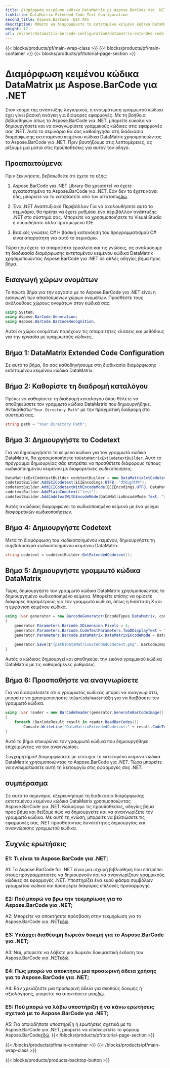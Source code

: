```yaml
---
title: Διαμόρφωση κειμένου κώδικα DataMatrix με Aspose.BarCode για .NET
linktitle: DataMatrix Extended Code Text Configuration
second_title: Aspose.BarCode .NET API
description: Μάθετε να διαμορφώνετε το εκτεταμένο κείμενο κώδικα DataMatrix χρησιμοποιώντας το Aspose.BarCode για .NET. Δημιουργήστε, αναγνωρίστε και ενσωματώστε γραμμικούς κώδικες στις εφαρμογές σας .NET.
weight: 17
url: /el/net/datamatrix-barcode-configuration/datamatrix-extended-code-text-configuration/
---
```


{{< blocks/products/pf/main-wrap-class >}}
{{< blocks/products/pf/main-container >}}
{{< blocks/products/pf/tutorial-page-section >}}

# Διαμόρφωση κειμένου κώδικα DataMatrix με Aspose.BarCode για .NET

Στον κόσμο της ανάπτυξης λογισμικού, η ενσωμάτωση γραμμωτού κώδικα έχει γίνει βασική ανάγκη για διάφορες εφαρμογές. Με τη βοήθεια βιβλιοθηκών όπως το Aspose.BarCode για .NET, μπορείτε εύκολα να δημιουργήσετε και να αναγνωρίσετε γραμμικούς κώδικες στις εφαρμογές σας .NET. Αυτό το σεμινάριο θα σας καθοδηγήσει στη διαδικασία διαμόρφωσης εκτεταμένου κειμένου κώδικα DataMatrix χρησιμοποιώντας το Aspose.BarCode για .NET. Πριν βουτήξουμε στις λεπτομέρειες, ας ρίξουμε μια ματιά στις προϋποθέσεις για αυτόν τον οδηγό.

## Προαπαιτούμενα

Πριν ξεκινήσετε, βεβαιωθείτε ότι έχετε τα εξής:

1. Aspose.BarCode για .NET Library
Θα χρειαστεί να έχετε εγκατεστημένο το Aspose.BarCode για .NET. Εάν δεν το έχετε κάνει ήδη, μπορείτε να το κατεβάσετε από τον ιστότοπο[εδώ](https://releases.aspose.com/barcode/net/).

2. Ένα .NET Αναπτυξιακό Περιβάλλον
Για να ακολουθήσετε αυτό το σεμινάριο, θα πρέπει να έχετε ρυθμίσει ένα περιβάλλον ανάπτυξης .NET στο σύστημά σας. Μπορείτε να χρησιμοποιήσετε το Visual Studio ή οποιοδήποτε άλλο προτιμώμενο IDE.

3. Βασικές γνώσεις C#
Η βασική κατανόηση του προγραμματισμού C# είναι απαραίτητη για αυτό το σεμινάριο.

Τώρα που έχετε τα απαραίτητα εργαλεία και τις γνώσεις, ας αναλύσουμε τη διαδικασία διαμόρφωσης εκτεταμένου κειμένου κώδικα DataMatrix χρησιμοποιώντας Aspose.BarCode για .NET σε απλές οδηγίες βήμα προς βήμα.

## Εισαγωγή χώρων ονομάτων

Το πρώτο βήμα για την εργασία με το Aspose.BarCode για .NET είναι η εισαγωγή των απαιτούμενων χώρων ονομάτων. Προσθέστε τους ακόλουθους χώρους ονομάτων στον κώδικά σας:

```csharp
using System;
using Aspose.BarCode.Generation;
using Aspose.BarCode.BarCodeRecognition;
```

Αυτοί οι χώροι ονομάτων παρέχουν τις απαραίτητες κλάσεις και μεθόδους για την εργασία με γραμμωτούς κώδικες.

## Βήμα 1: DataMatrix Extended Code Configuration

Σε αυτό το βήμα, θα σας καθοδηγήσουμε στη διαδικασία διαμόρφωσης εκτεταμένου κειμένου κώδικα DataMatrix.

## Βήμα 2: Καθορίστε τη διαδρομή καταλόγου

 Πρέπει να καθορίσετε τη διαδρομή καταλόγου όπου θέλετε να αποθηκεύσετε τον γραμμωτό κώδικα DataMatrix που δημιουργήθηκε. Αντικαθιστώ`"Your Directory Path"` με την πραγματική διαδρομή στο σύστημά σας.

```csharp
string path = "Your Directory Path";
```

## Βήμα 3: Δημιουργήστε το Codetext

 Για να δημιουργήσετε το κείμενο κώδικα για τον γραμμωτό κώδικα DataMatrix, θα χρησιμοποιήσετε το`DataMatrixExtCodetextBuilder`. Αυτό το πρόγραμμα δημιουργίας σάς επιτρέπει να προσθέτετε διάφορους τύπους κωδικοποιημένου κειμένου με διαφορετικές κωδικοποιήσεις.

```csharp
DataMatrixExtCodetextBuilder codetextBuilder = new DataMatrixExtCodetextBuilder();
codetextBuilder.AddECICodetext(ECIEncodings.UTF8, "犬Right狗");
codetextBuilder.AddECICodetextWithEncodeMode(ECIEncodings.UTF8, DataMatrixEncodeMode.C40, "ABCDE");
codetextBuilder.AddPlainCodetext("test");
codetextBuilder.AddCodetextWithEncodeMode(DataMatrixEncodeMode.Text, "abcde");
```

Αυτός ο κώδικας διαμορφώνει το κωδικοποιημένο κείμενο με ένα μείγμα διαφορετικών κωδικοποιήσεων.

## Βήμα 4: Δημιουργήστε Codetext

Μετά τη διαμόρφωση του κωδικοποιημένου κειμένου, δημιουργήστε τη συμβολοσειρά κωδικοποιημένου κειμένου DataMatrix.

```csharp
string codetext = codetextBuilder.GetExtendedCodetext();
```

## Βήμα 5: Δημιουργήστε γραμμωτό κώδικα DataMatrix

Τώρα, δημιουργήστε τον γραμμωτό κώδικα DataMatrix χρησιμοποιώντας το δημιουργημένο κωδικοποιημένο κείμενο. Μπορείτε επίσης να ορίσετε διάφορες παραμέτρους για τον γραμμωτό κώδικα, όπως η διάσταση Χ και η εμφάνιση κειμένου κώδικα.

```csharp
using (var generator = new BarcodeGenerator(EncodeTypes.DataMatrix, codetext))
{
    generator.Parameters.Barcode.XDimension.Pixels = 4;
    generator.Parameters.Barcode.CodeTextParameters.TwoDDisplayText = "Extended Codetext";
    generator.Parameters.Barcode.DataMatrix.DataMatrixEncodeMode = DataMatrixEncodeMode.ExtendedCodetext;

    generator.Save($"{path}DataMatrixExtendedCodetext.png", BarCodeImageFormat.Png);
}
```

Αυτός ο κώδικας δημιουργεί και αποθηκεύει την εικόνα γραμμικού κώδικα DataMatrix με τις καθορισμένες ρυθμίσεις.

## Βήμα 6: Προσπαθήστε να αναγνωρίσετε

 Για να διασφαλίσετε ότι ο γραμμωτός κώδικας μπορεί να αναγνωριστεί, μπορείτε να χρησιμοποιήσετε το`BarCodeReader`τάξη για να διαβάσετε τον γραμμωτό κώδικα.

```csharp
using (var reader = new BarCodeReader(generator.GenerateBarCodeImage(), DecodeType.DataMatrix))
{
    foreach (BarCodeResult result in reader.ReadBarCodes())
        Console.WriteLine("DataMatrixExtendedCodetext:" + result.CodeText);
}
```

Αυτό το βήμα επικυρώνει τον γραμμωτό κώδικα που δημιουργήθηκε επιχειρώντας να τον αναγνωρίσει.

Συγχαρητήρια! Διαμορφώσατε με επιτυχία το εκτεταμένο κείμενο κώδικα DataMatrix χρησιμοποιώντας το Aspose.BarCode για .NET. Τώρα μπορείτε να ενσωματώσετε αυτή τη λειτουργία στις εφαρμογές σας .NET.

## συμπέρασμα

Σε αυτό το σεμινάριο, εξερευνήσαμε τη διαδικασία διαμόρφωσης εκτεταμένου κειμένου κώδικα DataMatrix χρησιμοποιώντας Aspose.BarCode για .NET. Καλύψαμε τις προϋποθέσεις, οδηγίες βήμα προς βήμα και δείξαμε πώς να δημιουργείτε και να αναγνωρίζετε τον γραμμωτό κώδικα. Με αυτή τη γνώση, μπορείτε να βελτιώσετε τις εφαρμογές σας .NET προσθέτοντας δυνατότητες δημιουργίας και αναγνώρισης γραμμωτού κώδικα.

## Συχνές ερωτήσεις

### Ε1: Τι είναι το Aspose.BarCode για .NET;

A1: Το Aspose.BarCode for .NET είναι μια ισχυρή βιβλιοθήκη που επιτρέπει στους προγραμματιστές να δημιουργούν και να αναγνωρίζουν γραμμικούς κώδικες σε εφαρμογές .NET. Υποστηρίζει ένα ευρύ φάσμα συμβόλων γραμμωτού κώδικα και προσφέρει διάφορες επιλογές προσαρμογής.

### Ε2: Πού μπορώ να βρω την τεκμηρίωση για το Aspose.BarCode για .NET;

A2: Μπορείτε να αποκτήσετε πρόσβαση στην τεκμηρίωση για το Aspose.BarCode για .NET[εδώ](https://reference.aspose.com/barcode/net/).

### Ε3: Υπάρχει διαθέσιμη δωρεάν δοκιμή για το Aspose.BarCode για .NET;

 A3: Ναι, μπορείτε να λάβετε μια δωρεάν δοκιμαστική έκδοση του Aspose.BarCode για .NET[εδώ](https://releases.aspose.com/).

### Ε4: Πώς μπορώ να αποκτήσω μια προσωρινή άδεια χρήσης για το Aspose.BarCode για .NET;

 A4: Εάν χρειάζεστε μια προσωρινή άδεια για σκοπούς δοκιμής ή αξιολόγησης, μπορείτε να αποκτήσετε μια[εδώ](https://purchase.aspose.com/temporary-license/).

### Ε5: Πού μπορώ να λάβω υποστήριξη ή να κάνω ερωτήσεις σχετικά με το Aspose.BarCode για .NET;

 A5: Για οποιαδήποτε υποστήριξη ή ερωτήσεις σχετικά με το Aspose.BarCode για .NET, μπορείτε να επισκεφτείτε το φόρουμ Aspose.BarCode[εδώ](https://forum.aspose.com/c/barcode/13).
{{< /blocks/products/pf/tutorial-page-section >}}

{{< /blocks/products/pf/main-container >}}
{{< /blocks/products/pf/main-wrap-class >}}

{{< blocks/products/products-backtop-button >}}
